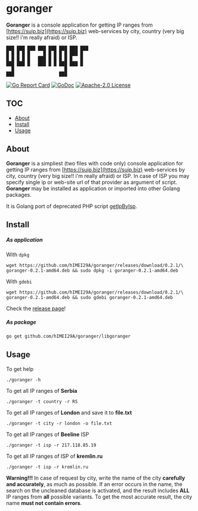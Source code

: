 # goranger

**Goranger** is a console application for getting IP ranges from [https://suip.biz](https://suip.biz) web-services by city, country (very big size!! i'm really afraid) or ISP.

    ███ ███ ███ ███ ███ ███ ███ ███ 
    █ █ █ █ █     █ █ █ █ █ ███ █   
    █ █ █ █ █   ███ █ █ █ █ █   █   
    ███ ███ █   ███ █ █ ███ ███ █   
      █                   █         
    ███                 ███         

[![Go Report Card](https://goreportcard.com/badge/github.com/hIMEI29A/goranger)](https://goreportcard.com/report/github.com/hIMEI29A/goranger) [![GoDoc](https://godoc.org/github.com/hIMEI29A/goranger/libgoranger?status.svg)](http://godoc.org/github.com/hIMEI29A/goranger/libgoranger) [![Apache-2.0 License](https://img.shields.io/badge/license-Apache--2.0-red.svg)](LICENSE)

## TOC
- [About](#about)
- [Install](#install)
- [Usage](#usage)

## About

**Goranger** is a simpliest (two files with code only) console application for getting IP ranges from [https://suip.biz](https://suip.biz) web-services by city, country (very big size!! i'm really afraid) or ISP. In case of ISP you may specify single ip or web-site url of that provider as argument of script. **Goranger** may be installed as application or imported into other Golang packages.

It is Golang port of deprecated PHP script [getIpByIsp](https://github.com/hIMEI29A/getIpbyIsp).

## Install

##### As application

With `dpkg`

    wget https://github.com/hIMEI29A/goranger/releases/download/0.2.1/\
    goranger-0.2.1-amd64.deb && sudo dpkg -i goranger-0.2.1-amd64.deb

With `gdebi`

    wget https://github.com/hIMEI29A/goranger/releases/download/0.2.1/\
    goranger-0.2.1-amd64.deb && sudo gdebi goranger-0.2.1-amd64.deb

Check the [release page](https://github.com/hIMEI29A/goranger/releases)!

##### As package

```sh
go get github.com/hIMEI29A/goranger/libgoranger
```

## Usage

To get help

```shell
./goranger -h
```

To get all IP ranges of **Serbia**

```shell
./goranger -t country -r RS
```

To get all IP ranges of **London** and save it to **file.txt**

```shell
./goranger -t city -r london -o file.txt
```

To get all IP ranges of **Beeline** ISP

```shell
./goranger -t isp -r 217.118.85.19
```

To get all IP ranges of ISP of **kremlin.ru**

```shell
./goranger -t isp -r kremlin.ru
```

**Warning!!!** In case of request by city, write the name of the city **carefully and accurately**, as much as possible. If an error occurs in the name, the search on the uncleaned database is activated, and the result includes **ALL** IP ranges from **all** possible variants. To get the most accurate result, the city name **must not contain errors**.
